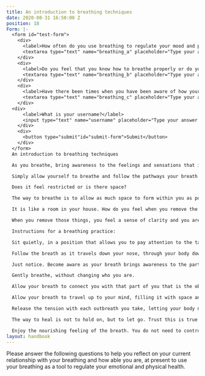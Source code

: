 ```yaml
---
title: An introduction to breathing techniques
date: 2020-08-31 16:50:00 Z
position: 18
Form: |-
  <form id="test-form">
    <div>
      <label>How often do you use breathing to regulate your mood and physical tension?</label>
      <textarea type="text" name="breathing_a" placeholder="Type your answer here"/></textarea>
    </div>
    <div>
      <label>Do you feel that you know how to breathe properly or do you feel that you cannot control your breathing?</label>
      <textarea type="text" name="breathing_b" placeholder="Type your answer here"/></textarea>
    </div>
    <div>
      <label>Have there been times when you have been aware of how your breathing can be used to bring yourself back to a state of relaxation and balance?</label>
      <textarea type="text" name="breathing_c" placeholder="Type your answer here"/></textarea>
    </div>
  <div>
      <label>What is your username?</label>
      <input type="text" name="username" placeholder="Type your answer here"/></input>
    </div>
    <div>
      <button type="submit"id="submit-form">Submit</button>
    </div>
  </form>
  An introduction to breathing techniques

  As you breathe, bring awareness to the feelings and sensations that it brings to your body. The sensations may be uncomfortable and you may feel resistance.

  Simply allow yourself to breathe and follow the pathways your breath wants to flow.

  Does it feel restricted or is there space?

  The way to breathe is to allow as much space to form within you as possible, for the more space within you, the more stillness and peace you will feel.

  It is like a room in your house. How do you feel when you remove the clutter and those things that take up space but do not bring you joy or pleasure?

  When you remove those things, you feel a sense of clarity and you are able to use the room for the purpose you intend. Again, much of this refers to distraction and clearing space for those things that cause distraction, to be noticed, not judged or condemned, but removed so that you can experience a feeling within you, that allows you to enjoy the space and feel connected to who you are.

  Instructions for a breathing practice:

  Sit quietly, in a position that allows you to pay attention to the task. Eliminate distractions and anything that may steal away your attention, so that you can focus on your breath.

  Follow the breath as it travels down your nose, through your body down into your belly. Stay with the breath as it moves all the way down, deep into your belly and fills it with space. Experience the space that it creates and notice the obstacles that come in the way as your breath travels down through your body. Are there pains? Is there any discomfort? Are there feelings that arise that catch your mind as you follow the breath?

  Just notice. Become aware as your breath brings awareness to the parts of you that need attention. Your breath will help to guide your inner awareness to those parts of you that need compassion and need to be soothed.

  Gently breathe, without changing who you are.

  Allow your breath to connect you with that part of you that is the observer of your experience, not the mind, but the conscious observer of who you are in the moment.

  Allow your breath to travel up to your mind, filling it with space and light and allowing the nature of the mind to calm itself and release the need to control.

  Release the tension with each outbreath you take, letting your body naturally let go of any tensions or feelings that it is holding. Sink into the experience of being just as you are. Sit with the experience of breathing space into your internal world. Gently trusting that there is nothing you need to do but keep your attention on your breathing , allowing it to fill you with space. This space is stillness and it will remind you of how peace is the ability for you to hold space within yourself.

  The way to heal is not to hold on, but to let go. Trust this is true and allow your body to become calm and soft. Allow the tensions and the things you are holding to gently fade away with the knowing that you are perfect just as you are, there is no need to change, just to let go of anything you have been holding.

  Enjoy the nourishing feeling of the breath. You do not need to control it, just allow it to flow to all those parts of you that need more space. Allow it to flow and allow yourself to be. Gently return yourself to the space you inhabit and bring that gentle pace back to how you live your day. The breath is always available, always free to help you return to a space of still and calm within yourself.
layout: handbook
---
```


Please answer the following questions to help you reflect on your current relationship with your breathing and how able you are, at present to use your breathing as a tool to regulate your emotional and physical health.